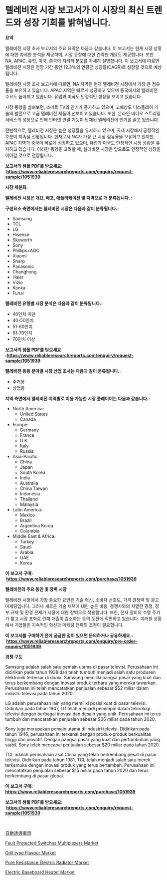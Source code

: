 <p><h1>텔레비전 시장 보고서가 이 시장의 최신 트렌드와 성장 기회를 밝혀냅니다.</h1></p><p><strong>요약</strong></p>
<p><p>텔레비전 시장 조사 보고서의 주요 요약은 다음과 같습니다. 이 보고서는 현재 시장 상황에 대한 자세한 분석을 제공하며, 시장 동향에 대한 간략한 개요도 제공합니다. 또한 NA, APAC, 유럽, 미국, 중국의 지리적 분포를 자세히 설명합니다. 이 보고서에 따르면 텔레비전 시장은 전망 기간 동안 12.3%의 연평균 성장률(CAGR)로 성장할 것으로 예상됩니다.</p><p>텔레비전 시장 조사 보고서에 따르면, NA 지역은 현재 텔레비전 시장에서 가장 큰 점유율을 보유하고 있습니다. APAC 지역은 빠르게 성장하고 있으며 중국에서의 텔레비전 수요도 높아지고 있습니다. 유럽과 미국도 안정적인 성장을 보이고 있습니다.</p><p>시장 동향을 살펴보면, 스마트 TV의 인기가 증가하고 있으며, 고해상도 디스플레이 기술의 발전으로 고급 텔레비전 제품이 선보이고 있습니다. 또한, 온라인 비디오 스트리밍 서비스의 성장으로 인해 인터넷 연결 기능이 탑재된 텔레비전이 인기를 끌고 있습니다.</p><p>전반적으로, 텔레비전 시장은 높은 성장률을 유지하고 있으며, 국제 시장에서 긍정적인 흐름이 지속될 전망입니다. 현재로서 NA가 가장 큰 시장 점유율을 보유하고 있지만, APAC 지역과 중국이 빠르게 성장하고 있으며, 유럽과 미국도 안정적인 시장 상황을 유지하고 있습니다. 이러한 동향을 고려할 때, 텔레비전 시장은 앞으로도 안정적인 성장을 이어갈 것으로 전망됩니다.</p></p>
<p><strong>보고서의 샘플 PDF를 받으세요: &nbsp;<a href="https://www.reliableresearchreports.com/enquiry/request-sample/1051939">https://www.reliableresearchreports.com/enquiry/request-sample/1051939</a></strong></p>
<p><strong>시장 세분화:</strong></p>
<p><strong> 텔레비전 시장은 개요, 배포, 애플리케이션 및 지역으로 더 분류됩니다. :</strong></p>
<p><strong>구성요소 측면에서는 텔레비전 시장은 다음과 같이 분류됩니다.:</strong></p>
<p><ul><li>Samsung</li><li>TCL</li><li>LG</li><li>Hisense</li><li>Skyworth</li><li>Sony</li><li>Phillips+AOC</li><li>Xiaomi</li><li>Sharp</li><li>Panasonic</li><li>Changhong</li><li>Haier</li><li>Vizio</li><li>Konka</li><li>Funai</li></ul></p>
<p><strong> 텔레비전 유형별 시장 분석은 다음과 같이 분류됩니다.:</strong></p>
<p><ul><li>40인치 미만</li><li>40-50인치</li><li>51-60인치</li><li>61-70인치</li><li>70인치 이상</li></ul></p>
<p><strong>보고서의 샘플 PDF를 받으세요 :<a href="https://www.reliableresearchreports.com/enquiry/request-sample/1051939">https://www.reliableresearchreports.com/enquiry/request-sample/1051939</a></strong></p>
<p><strong> 텔레비전 응용 분야별 시장 산업 조사는 다음과 같이 분류됩니다.:</strong></p>
<p><ul><li>주거용</li><li>상업용</li></ul></p>
<p><strong>지역 측면에서 텔레비전 지역별로 이용 가능한 시장 플레이어는 다음과 같습니다.:</strong></p>
<p><ul>
    <li>
        North America:
        <ul>
            <li>United States</li>
            <li>Canada</li>
        </ul>
    </li>
    <li>
        Europe:
        <ul>
            <li>Germany</li>
            <li>France</li>
            <li>U.K.</li>
            <li>Italy</li>
            <li>Russia</li>
        </ul>
    </li>
    <li>
        Asia-Pacific:
        <ul>
            <li>China</li>
            <li>Japan</li>
            <li>South Korea</li>
            <li>India</li>
            <li>Australia</li>
            <li>China Taiwan</li>
            <li>Indonesia</li>
            <li>Thailand</li>
            <li>Malaysia</li>
        </ul>
    </li>
    <li>
        Latin America:
        <ul>
            <li>Mexico</li>
            <li>Brazil</li>
            <li>Argentina Korea</li>
            <li>Colombia</li>
        </ul>
    </li>
    <li>
        Middle East & Africa:
        <ul>
            <li>Turkey</li>
            <li>Saudi</li>
            <li>Arabia</li>
            <li>UAE</li>
            <li>Korea</li>
        </ul>
    </li>
    </ul></p>
<p><strong>이 보고서 구매: &nbsp;<a href="https://www.reliableresearchreports.com/purchase/1051939">https://www.reliableresearchreports.com/purchase/1051939</a></strong></p>
<p><strong>텔레비전의 주요 동인 및 장벽 시장</strong></p>
<p><p>텔레비전 시장에서 가장 중요한 요인은 기술 혁신, 소비자 선호도, 가격 경쟁력 및 광고 마케팅입니다. 그러나 새로운 기술 채택에 대한 높은 비용, 경쟁사와의 치열한 경쟁, 정부 규제 및 환경 문제가 시장에 대한 장벽으로 작용합니다. 또한, 전자 장비의 수명 주기가 짧고 시장 포화로 인해 매출이 감소하는 등의 도전에 직면하고 있습니다. 이러한 상황에서 기업들은 지속적인 혁신과 마케팅 전략의 조정이 필요합니다.</p></p>
<p><strong>이 보고서를 구매하기 전에 궁금한 점이 있으면 문의하거나 공유하세요.: &nbsp;<a href="https://www.reliableresearchreports.com/enquiry/pre-order-enquiry/1051939">https://www.reliableresearchreports.com/enquiry/pre-order-enquiry/1051939</a></strong></p>
<p><strong>경쟁 구도</strong></p>
<p><p>Samsung adalah salah satu pemain utama di pasar televisi. Perusahaan ini didirikan pada tahun 1938 dan telah tumbuh menjadi salah satu produsen elektronik terbesar di dunia. Samsung memiliki pangsa pasar yang kuat dan terus berkembang dengan inovasi produk terbaru yang mereka tawarkan. Perusahaan ini telah mencatatkan penjualan sebesar $52 miliar dalam industri televisi pada tahun 2020.</p><p>LG adalah perusahaan lain yang memiliki posisi kuat di pasar televisi. Didirikan pada tahun 1947, LG telah menjadi pemimpin dalam teknologi televisi dengan berbagai inovasi dan desain yang unik. Perusahaan ini terus tumbuh dan mencatatkan penjualan sebesar $36 miliar pada tahun 2020.</p><p>Sony juga merupakan pemain utama di industri televisi. Didirikan pada tahun 1946, perusahaan ini terkenal dengan produk-produk berkualitas tinggi dan inovatif. Dengan pangsa pasar yang kuat dan pertumbuhan yang stabil, Sony telah mencapai penjualan sebesar $20 miliar pada tahun 2020.</p><p>TCL adalah perusahaan asal China yang telah berkembang pesat di pasar televisi. Didirikan pada tahun 1981, TCL telah menjadi salah satu merek terkemuka dengan inovasi produk yang terus bertambah. Perusahaan ini mencatatkan penjualan sebesar $15 miliar pada tahun 2020 dan terus berkembang di pasar global.</p></p>
<p><strong>이 보고서 구매: &nbsp; <a href="https://www.reliableresearchreports.com/purchase/1051939">https://www.reliableresearchreports.com/purchase/1051939</a></strong></p>
<p><strong>보고서의 샘플 PDF를 받으세요: &nbsp;<a href="https://www.reliableresearchreports.com/enquiry/request-sample/1051939">https://www.reliableresearchreports.com/enquiry/request-sample/1051939</a></strong><strong></strong></p>
<p>&nbsp;</p>
<p><p><a href="https://github.com/jkjreqjscoxx7/Market-Research-Report-List-1/blob/main/3349308245.md">自動誘導車両</a></p><p><a href="https://view.publitas.com/reportprime-1/fault-protected-switches-multiplexers-market-research-report-the-key-to-successful-business-strategy-forecasted-for-period-from-2024-2031/">Fault Protected Switches Multiplexers Market</a></p><p><a href="https://sulfuric-clavicle-d39.notion.site/Grill-type-Flavour-Market-Size-Reflecting-a-Forecast-Till-2031-Market-By-Type-By-Application-and-B-2b9ab064352a44e59c0d172ac74b6c54">Grill type Flavour Market</a></p><p><a href="https://issuu.com/reportprime-2/docs/pure-resistance-electric-radiator-market-size-2030">Pure Resistance Electric Radiator Market</a></p><p><a href="https://issuu.com/reportprime-2/docs/electric-baseboard-heater-market-size-2030.pptx">Electric Baseboard Heater Market</a></p></p>